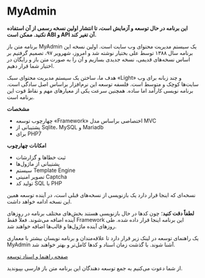 # MyAdmin

**این برنامه در حال توسعه و آزمایش است، تا انتشار اولین نسخه رسمی از آن استفاده نکنید. ممکن است ABI و API آن تغیر کند.**

برنامه متن باز MyAdmin یک سیستم مدیریت محتوای وب سایت است.
اولین نسخه این برنامه سال ۱۳۸۸ توسط علی بختیار نوشته شد و امروز، شهرویر ۹۷، تصمیم گرفتیم بر اساس نسخه‌های قدیمی، نسخه جدیدی بسازیم و آن را به صورت متن باز و رایگان در اختیار شما قرار دهیم.

هدف ما، ساختن یک سیستم مدیریت محتوای سبک «Light» و چند زبانه برای وب سایت‌ها کوچک و متوسط است.
فلسفه توسعه این نرم‌افزار براساس اصل سادگی است. برنامه‌ نویسی کارآمد اما ساده. همچنین سرعت یکی از معیارهای مهم و نقاط قوت این برنامه است.

**مشخصات**

* چهارچوب توسعه «Framework» اختصاصی براساس مدل MVC
* پشتیبانی از Sqlite، MySQL و Mariadb
* برای PHP7

**امکانات چهارچوب**

* ثبت خطاها و گزارشات
* پشتیبانی از ماژول‌ها
* سیستم Template Engine
* تصویر امنیتی Captcha
* تولید کد SQL با PHP

نسخه‌ای که اینجا قرار دارد یک بازنویسی از نسخه‌های قبلی است، در آینده توسعه همین این نسخه ادامه خواهد داشت.

**لطفاً دقت کنید**؛ چون کدها در حال بازنویسی هستند بخش‌های مختلف برنامه در روزهای آینده اضافه می‌شوند. فعلاً‌ فقط Framework این برنامه اینجا قرار داده شده. طی روزهای آینده ماژول‌ها و قالب‌ها اضافه خواهند شد.

یک راهنمای توسعه در لینک زیر قرار دارد تا علاقه‌مندان و برنامه نویسان بیشتر با معماری MyAdmin آشنا شوند. با گذشت زمان اسناد و کدها کامل‌تر و بهتر خواهند شد.

[صفحه راهنما و اسناد توسعه](http://www.persianicon.com/myadmin/docs)

از شما دعوت می‌کنیم به جمع توسعه دهندگان این برنامه متن باز فارسی بپیوندید.